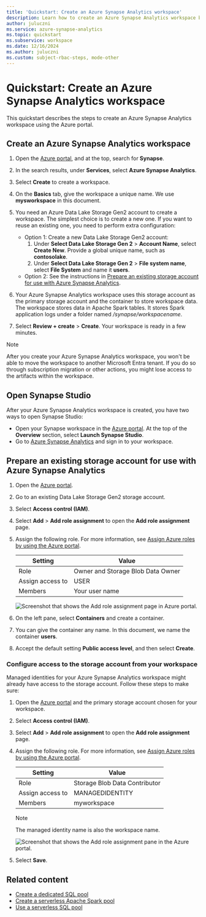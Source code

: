 ```yaml
---
title: 'Quickstart: Create an Azure Synapse Analytics workspace'
description: Learn how to create an Azure Synapse Analytics workspace by following the steps in this quickstart.
author: juluczni
ms.service: azure-synapse-analytics
ms.topic: quickstart
ms.subservice: workspace
ms.date: 12/16/2024
ms.author: juluczni
ms.custom: subject-rbac-steps, mode-other
---
```


# Quickstart: Create an Azure Synapse Analytics workspace

This quickstart describes the steps to create an Azure Synapse Analytics workspace using the Azure portal.

## Create an Azure Synapse Analytics workspace

1. Open the [Azure portal](https://portal.azure.com), and at the top, search for **Synapse**.
1. In the search results, under **Services**, select **Azure Synapse Analytics**.
1. Select **Create** to create a workspace.
1. On the **Basics** tab, give the workspace a unique name. We use **mysworkspace** in this document.
1. You need an Azure Data Lake Storage Gen2 account to create a workspace. The simplest choice is to create a new one. If you want to reuse an existing one, you need to perform extra configuration:

   - Option 1: Create a new Data Lake Storage Gen2 account:
       1. Under **Select Data Lake Storage Gen 2** > **Account Name**, select **Create New**. Provide a global unique name, such as **contosolake**.
       1. Under **Select Data Lake Storage Gen 2** > **File system name**, select **File System** and name it **users**.
   - Option 2: See the instructions in [Prepare an existing storage account for use with Azure Synapse Analytics](#prepare-an-existing-storage-account-for-use-with-azure-synapse-analytics).
1. Your Azure Synapse Analytics workspace uses this storage account as the primary storage account and the container to store workspace data. The workspace stores data in Apache Spark tables. It stores Spark application logs under a folder named */synapse/workspacename*.
1. Select **Review + create** > **Create**. Your workspace is ready in a few minutes.

> [!NOTE]
> After you create your Azure Synapse Analytics workspace, you won't be able to move the workspace to another Microsoft Entra tenant. If you do so through subscription migration or other actions, you might lose access to the artifacts within the workspace.

## Open Synapse Studio

After your Azure Synapse Analytics workspace is created, you have two ways to open Synapse Studio:

* Open your Synapse workspace in the [Azure portal](https://portal.azure.com). At the top of the **Overview** section, select **Launch Synapse Studio**.
* Go to [Azure Synapse Analytics](https://web.azuresynapse.net) and sign in to your workspace.

## Prepare an existing storage account for use with Azure Synapse Analytics

1. Open the [Azure portal](https://portal.azure.com).
1. Go to an existing Data Lake Storage Gen2 storage account.
1. Select **Access control (IAM)**.
1. Select **Add** > **Add role assignment** to open the **Add role assignment** page.
1. Assign the following role. For more information, see [Assign Azure roles by using the Azure portal](/azure/role-based-access-control/role-assignments-portal).
    
    | Setting | Value |
    | --- | --- |
    | Role | Owner and Storage Blob Data Owner |
    | Assign access to | USER |
    | Members | Your user name |

    ![Screenshot that shows the Add role assignment page in Azure portal.](~/reusable-content/ce-skilling/azure/media/role-based-access-control/add-role-assignment-page.png)
1. On the left pane, select **Containers** and create a container.
1. You can give the container any name. In this document, we name the container **users**.
1. Accept the default setting **Public access level**, and then select **Create**.

### Configure access to the storage account from your workspace

Managed identities for your Azure Synapse Analytics workspace might already have access to the storage account. Follow these steps to make sure:

1. Open the [Azure portal](https://portal.azure.com) and the primary storage account chosen for your workspace.
1. Select **Access control (IAM)**.
1. Select **Add** > **Add role assignment** to open the **Add role assignment** page.
1. Assign the following role. For more information, see [Assign Azure roles by using the Azure portal](/azure/role-based-access-control/role-assignments-portal).

    | Setting | Value |
    | --- | --- |
    | Role | Storage Blob Data Contributor |
    | Assign access to | MANAGEDIDENTITY |
    | Members | myworkspace  |

    > [!NOTE]
    > The managed identity name is also the workspace name.

    ![Screenshot that shows the Add role assignment pane in the Azure portal.](~/reusable-content/ce-skilling/azure/media/role-based-access-control/add-role-assignment-page.png)
1. Select **Save**.

## Related content

- [Create a dedicated SQL pool](quickstart-create-sql-pool-studio.md) 
- [Create a serverless Apache Spark pool](quickstart-create-apache-spark-pool-portal.md)
- [Use a serverless SQL pool](quickstart-sql-on-demand.md)

